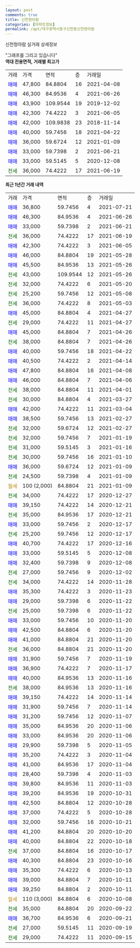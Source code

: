 ```yaml
---
layout: post
comments: true
title: 신천청아람
categories: [아파트정보]
permalink: /apt/대구광역시동구신천동신천청아람
---
```


신천청아람 실거래 상세정보

<script type="text/javascript">
  google.charts.load('current', {'packages':['line', 'corechart']});
  google.charts.setOnLoadCallback(drawChart);

  function drawChart() {
    var data = new google.visualization.DataTable();
    data.addColumn('date', '거래일');
    data.addColumn('number', "매매");
    data.addColumn('number', "전세");
    data.addColumn('number', "전매");

    data.addRows([[new Date(Date.parse("2021-07-21")), 36800, null, null], [new Date(Date.parse("2021-06-26")), 46300, null, null], [new Date(Date.parse("2021-06-21")), 33000, null, null], [new Date(Date.parse("2021-06-19")), null, 36000, null], [new Date(Date.parse("2021-06-05")), 42300, null, null], [new Date(Date.parse("2021-05-28")), 46000, null, null], [new Date(Date.parse("2021-05-26")), 45500, null, null], [new Date(Date.parse("2021-05-26")), null, 43000, null], [new Date(Date.parse("2021-05-20")), null, 32000, null], [new Date(Date.parse("2021-05-08")), null, 25200, null], [new Date(Date.parse("2021-05-03")), null, 36000, null], [new Date(Date.parse("2021-04-27")), 45000, null, null], [new Date(Date.parse("2021-04-27")), null, 29000, null], [new Date(Date.parse("2021-04-26")), 45000, null, null], [new Date(Date.parse("2021-04-26")), null, 38000, null], [new Date(Date.parse("2021-04-22")), 40000, null, null], [new Date(Date.parse("2021-04-14")), 40500, null, null], [new Date(Date.parse("2021-04-08")), 47800, null, null], [new Date(Date.parse("2021-04-06")), 46000, null, null], [new Date(Date.parse("2021-04-01")), null, 38000, null], [new Date(Date.parse("2021-03-27")), null, 30000, null], [new Date(Date.parse("2021-03-04")), 42000, null, null], [new Date(Date.parse("2021-02-27")), 38500, null, null], [new Date(Date.parse("2021-02-27")), null, 32000, null], [new Date(Date.parse("2021-01-19")), null, 32000, null], [new Date(Date.parse("2021-01-16")), null, 31000, null], [new Date(Date.parse("2021-01-10")), null, 30000, null], [new Date(Date.parse("2021-01-09")), 36000, null, null], [new Date(Date.parse("2021-01-09")), null, 24500, null], [new Date(Date.parse("2021-01-09")), null, null, null], [new Date(Date.parse("2020-12-27")), null, 34000, null], [new Date(Date.parse("2020-12-21")), 39150, null, null], [new Date(Date.parse("2020-12-21")), null, 35000, null], [new Date(Date.parse("2020-12-17")), 33000, null, null], [new Date(Date.parse("2020-12-17")), null, 25200, null], [new Date(Date.parse("2020-12-16")), 40700, null, null], [new Date(Date.parse("2020-12-08")), 33000, null, null], [new Date(Date.parse("2020-12-08")), 32400, null, null], [new Date(Date.parse("2020-12-02")), null, 27000, null], [new Date(Date.parse("2020-11-28")), null, 34000, null], [new Date(Date.parse("2020-11-23")), 35300, null, null], [new Date(Date.parse("2020-11-22")), 29000, null, null], [new Date(Date.parse("2020-11-22")), null, 25000, null], [new Date(Date.parse("2020-11-20")), 33000, null, null], [new Date(Date.parse("2020-11-20")), 42500, null, null], [new Date(Date.parse("2020-11-20")), 41000, null, null], [new Date(Date.parse("2020-11-20")), null, 36000, null], [new Date(Date.parse("2020-11-19")), 31900, null, null], [new Date(Date.parse("2020-11-17")), 36900, null, null], [new Date(Date.parse("2020-11-16")), 40000, null, null], [new Date(Date.parse("2020-11-16")), null, 38000, null], [new Date(Date.parse("2020-11-14")), 39150, null, null], [new Date(Date.parse("2020-11-14")), 31900, null, null], [new Date(Date.parse("2020-11-07")), 31200, null, null], [new Date(Date.parse("2020-11-06")), 35000, null, null], [new Date(Date.parse("2020-11-06")), 33000, null, null], [new Date(Date.parse("2020-11-05")), 29900, null, null], [new Date(Date.parse("2020-11-04")), 35200, null, null], [new Date(Date.parse("2020-11-04")), 41000, null, null], [new Date(Date.parse("2020-11-03")), 28400, null, null], [new Date(Date.parse("2020-11-03")), 39800, null, null], [new Date(Date.parse("2020-10-31")), 39200, null, null], [new Date(Date.parse("2020-10-28")), 42500, null, null], [new Date(Date.parse("2020-10-28")), 37000, null, null], [new Date(Date.parse("2020-10-21")), 32000, null, null], [new Date(Date.parse("2020-10-20")), 41200, null, null], [new Date(Date.parse("2020-10-18")), 40000, null, null], [new Date(Date.parse("2020-10-17")), null, 37000, null], [new Date(Date.parse("2020-10-16")), 40300, null, null], [new Date(Date.parse("2020-10-13")), 35300, null, null], [new Date(Date.parse("2020-10-11")), 39000, null, null], [new Date(Date.parse("2020-10-11")), 39250, null, null], [new Date(Date.parse("2020-10-08")), null, null, null], [new Date(Date.parse("2020-09-22")), null, 35000, null], [new Date(Date.parse("2020-09-21")), 36700, null, null], [new Date(Date.parse("2020-09-19")), null, 27000, null], [new Date(Date.parse("2020-09-15")), null, 29000, null]]);

    var options = {
      hAxis: {
        format: 'yyyy/MM/dd'
      },    
      lineWidth: 0,
      pointsVisible: true,    
      title: '최근 1년간 유형별 실거래가 분포',
      legend: { position: 'bottom' }
    };

    var formatter = new google.visualization.NumberFormat({pattern:'###,###'} );
    formatter.format(data, 1);
    formatter.format(data, 2);
    
    setTimeout(function() {
        var chart = new google.visualization.LineChart(document.getElementById('columnchart_material'));
        chart.draw(data, (options));
        document.getElementById('loading').style.display = 'none';
    }, 200);
  }
</script>


<div id="loading" style="z-index:20; display: block; margin-left: 0px">"그래프를 그리고 있습니다"</div>
<div id="columnchart_material" style="width: 95%; margin-left: 0px; display: block"></div>
<!-- contents start -->
<b>역대 전용면적, 거래별 최고가</b>
<table class="sortable">
    <tr>
      <td>거래</td>
      <td>가격</td>
      <td>면적</td>
      <td>층</td>
      <td>거래일</td>
    </tr>
        <tr>
          <td><a style="color: blue">매매</a></td>
          <td>47,800</td>
          <td>84.8804</td>
          <td>16</td>
          <td>2021-04-08</td>
        </tr>            <tr>
          <td><a style="color: blue">매매</a></td>
          <td>46,300</td>
          <td>84.9536</td>
          <td>4</td>
          <td>2021-06-26</td>
        </tr>            <tr>
          <td><a style="color: blue">매매</a></td>
          <td>43,900</td>
          <td>109.9544</td>
          <td>19</td>
          <td>2019-12-02</td>
        </tr>            <tr>
          <td><a style="color: blue">매매</a></td>
          <td>42,300</td>
          <td>74.4222</td>
          <td>3</td>
          <td>2021-06-05</td>
        </tr>            <tr>
          <td><a style="color: blue">매매</a></td>
          <td>42,000</td>
          <td>109.9838</td>
          <td>23</td>
          <td>2018-11-14</td>
        </tr>            <tr>
          <td><a style="color: blue">매매</a></td>
          <td>40,000</td>
          <td>59.7456</td>
          <td>18</td>
          <td>2021-04-22</td>
        </tr>            <tr>
          <td><a style="color: blue">매매</a></td>
          <td>36,000</td>
          <td>59.6724</td>
          <td>12</td>
          <td>2021-01-09</td>
        </tr>            <tr>
          <td><a style="color: blue">매매</a></td>
          <td>33,000</td>
          <td>59.7398</td>
          <td>2</td>
          <td>2021-06-21</td>
        </tr>            <tr>
          <td><a style="color: blue">매매</a></td>
          <td>33,000</td>
          <td>59.5145</td>
          <td>5</td>
          <td>2020-12-08</td>
        </tr>        
        <tr>
              <td><a style="color: darkgreen">전세</a></td>
              <td>36,000</td>
              <td>74.4222</td>
              <td>17</td>
              <td>2021-06-19</td>
            </tr>        
    
</table>

<b>최근 1년간 거래 내역</b>

<table class="sortable">
    <tr>
      <td>거래</td>
      <td>가격</td>
      <td>면적</td>
      <td>층</td>
      <td>거래일</td>
    </tr>
    <tr>
      <td><a style="color: blue">매매</a></td>
      <td>36,800</td>
      <td>59.7456</td>
      <td>4</td>
      <td>2021-07-21</td>
    </tr>          <tr>
      <td><a style="color: blue">매매</a></td>
      <td>46,300</td>
      <td>84.9536</td>
      <td>4</td>
      <td>2021-06-26</td>
    </tr>          <tr>
      <td><a style="color: blue">매매</a></td>
      <td>33,000</td>
      <td>59.7398</td>
      <td>2</td>
      <td>2021-06-21</td>
    </tr>          <tr>
      <td><a style="color: darkgreen">전세</a></td>
      <td>36,000</td>
      <td>74.4222</td>
      <td>17</td>
      <td>2021-06-19</td>
    </tr>          <tr>
      <td><a style="color: blue">매매</a></td>
      <td>42,300</td>
      <td>74.4222</td>
      <td>3</td>
      <td>2021-06-05</td>
    </tr>          <tr>
      <td><a style="color: blue">매매</a></td>
      <td>46,000</td>
      <td>84.8804</td>
      <td>19</td>
      <td>2021-05-28</td>
    </tr>          <tr>
      <td><a style="color: blue">매매</a></td>
      <td>45,500</td>
      <td>84.9536</td>
      <td>13</td>
      <td>2021-05-26</td>
    </tr>          <tr>
      <td><a style="color: darkgreen">전세</a></td>
      <td>43,000</td>
      <td>109.9544</td>
      <td>12</td>
      <td>2021-05-26</td>
    </tr>          <tr>
      <td><a style="color: darkgreen">전세</a></td>
      <td>32,000</td>
      <td>74.4222</td>
      <td>6</td>
      <td>2021-05-20</td>
    </tr>          <tr>
      <td><a style="color: darkgreen">전세</a></td>
      <td>25,200</td>
      <td>59.7456</td>
      <td>12</td>
      <td>2021-05-08</td>
    </tr>          <tr>
      <td><a style="color: darkgreen">전세</a></td>
      <td>36,000</td>
      <td>74.4222</td>
      <td>8</td>
      <td>2021-05-03</td>
    </tr>          <tr>
      <td><a style="color: blue">매매</a></td>
      <td>45,000</td>
      <td>84.8804</td>
      <td>4</td>
      <td>2021-04-27</td>
    </tr>          <tr>
      <td><a style="color: darkgreen">전세</a></td>
      <td>29,000</td>
      <td>74.4222</td>
      <td>11</td>
      <td>2021-04-27</td>
    </tr>          <tr>
      <td><a style="color: blue">매매</a></td>
      <td>45,000</td>
      <td>84.8804</td>
      <td>7</td>
      <td>2021-04-26</td>
    </tr>          <tr>
      <td><a style="color: darkgreen">전세</a></td>
      <td>38,000</td>
      <td>84.8804</td>
      <td>7</td>
      <td>2021-04-26</td>
    </tr>          <tr>
      <td><a style="color: blue">매매</a></td>
      <td>40,000</td>
      <td>59.7456</td>
      <td>18</td>
      <td>2021-04-22</td>
    </tr>          <tr>
      <td><a style="color: blue">매매</a></td>
      <td>40,500</td>
      <td>74.4222</td>
      <td>2</td>
      <td>2021-04-14</td>
    </tr>          <tr>
      <td><a style="color: blue">매매</a></td>
      <td>47,800</td>
      <td>84.8804</td>
      <td>16</td>
      <td>2021-04-08</td>
    </tr>          <tr>
      <td><a style="color: blue">매매</a></td>
      <td>46,000</td>
      <td>84.8804</td>
      <td>7</td>
      <td>2021-04-06</td>
    </tr>          <tr>
      <td><a style="color: darkgreen">전세</a></td>
      <td>38,000</td>
      <td>84.8804</td>
      <td>11</td>
      <td>2021-04-01</td>
    </tr>          <tr>
      <td><a style="color: darkgreen">전세</a></td>
      <td>30,000</td>
      <td>84.8804</td>
      <td>4</td>
      <td>2021-03-27</td>
    </tr>          <tr>
      <td><a style="color: blue">매매</a></td>
      <td>42,000</td>
      <td>74.4222</td>
      <td>11</td>
      <td>2021-03-04</td>
    </tr>          <tr>
      <td><a style="color: blue">매매</a></td>
      <td>38,500</td>
      <td>59.7456</td>
      <td>13</td>
      <td>2021-02-27</td>
    </tr>          <tr>
      <td><a style="color: darkgreen">전세</a></td>
      <td>32,000</td>
      <td>59.6724</td>
      <td>12</td>
      <td>2021-02-27</td>
    </tr>          <tr>
      <td><a style="color: darkgreen">전세</a></td>
      <td>32,000</td>
      <td>59.7456</td>
      <td>7</td>
      <td>2021-01-19</td>
    </tr>          <tr>
      <td><a style="color: darkgreen">전세</a></td>
      <td>31,000</td>
      <td>59.5145</td>
      <td>3</td>
      <td>2021-01-16</td>
    </tr>          <tr>
      <td><a style="color: darkgreen">전세</a></td>
      <td>30,000</td>
      <td>59.7456</td>
      <td>16</td>
      <td>2021-01-10</td>
    </tr>          <tr>
      <td><a style="color: blue">매매</a></td>
      <td>36,000</td>
      <td>59.6724</td>
      <td>12</td>
      <td>2021-01-09</td>
    </tr>          <tr>
      <td><a style="color: darkgreen">전세</a></td>
      <td>24,500</td>
      <td>59.7398</td>
      <td>4</td>
      <td>2021-01-09</td>
    </tr>          <tr>
      <td><a style="color: darkgoldenrod">월세</a></td>
      <td>100 (2,000)</td>
      <td>84.8804</td>
      <td>21</td>
      <td>2021-01-09</td>
    </tr>          <tr>
      <td><a style="color: darkgreen">전세</a></td>
      <td>34,000</td>
      <td>74.4222</td>
      <td>17</td>
      <td>2020-12-27</td>
    </tr>          <tr>
      <td><a style="color: blue">매매</a></td>
      <td>39,150</td>
      <td>74.4222</td>
      <td>14</td>
      <td>2020-12-21</td>
    </tr>          <tr>
      <td><a style="color: darkgreen">전세</a></td>
      <td>35,000</td>
      <td>84.9536</td>
      <td>17</td>
      <td>2020-12-21</td>
    </tr>          <tr>
      <td><a style="color: blue">매매</a></td>
      <td>33,000</td>
      <td>59.7456</td>
      <td>2</td>
      <td>2020-12-17</td>
    </tr>          <tr>
      <td><a style="color: darkgreen">전세</a></td>
      <td>25,200</td>
      <td>59.7456</td>
      <td>12</td>
      <td>2020-12-17</td>
    </tr>          <tr>
      <td><a style="color: blue">매매</a></td>
      <td>40,700</td>
      <td>74.4222</td>
      <td>17</td>
      <td>2020-12-16</td>
    </tr>          <tr>
      <td><a style="color: blue">매매</a></td>
      <td>33,000</td>
      <td>59.5145</td>
      <td>5</td>
      <td>2020-12-08</td>
    </tr>          <tr>
      <td><a style="color: blue">매매</a></td>
      <td>32,400</td>
      <td>59.7398</td>
      <td>9</td>
      <td>2020-12-08</td>
    </tr>          <tr>
      <td><a style="color: darkgreen">전세</a></td>
      <td>27,000</td>
      <td>59.7456</td>
      <td>9</td>
      <td>2020-12-02</td>
    </tr>          <tr>
      <td><a style="color: darkgreen">전세</a></td>
      <td>34,000</td>
      <td>74.4222</td>
      <td>14</td>
      <td>2020-11-28</td>
    </tr>          <tr>
      <td><a style="color: blue">매매</a></td>
      <td>35,300</td>
      <td>74.4222</td>
      <td>3</td>
      <td>2020-11-23</td>
    </tr>          <tr>
      <td><a style="color: blue">매매</a></td>
      <td>29,000</td>
      <td>59.7398</td>
      <td>6</td>
      <td>2020-11-22</td>
    </tr>          <tr>
      <td><a style="color: darkgreen">전세</a></td>
      <td>25,000</td>
      <td>59.7398</td>
      <td>6</td>
      <td>2020-11-22</td>
    </tr>          <tr>
      <td><a style="color: blue">매매</a></td>
      <td>33,000</td>
      <td>59.7456</td>
      <td>10</td>
      <td>2020-11-20</td>
    </tr>          <tr>
      <td><a style="color: blue">매매</a></td>
      <td>42,500</td>
      <td>84.8804</td>
      <td>6</td>
      <td>2020-11-20</td>
    </tr>          <tr>
      <td><a style="color: blue">매매</a></td>
      <td>41,000</td>
      <td>84.8804</td>
      <td>21</td>
      <td>2020-11-20</td>
    </tr>          <tr>
      <td><a style="color: darkgreen">전세</a></td>
      <td>36,000</td>
      <td>84.8804</td>
      <td>21</td>
      <td>2020-11-20</td>
    </tr>          <tr>
      <td><a style="color: blue">매매</a></td>
      <td>31,900</td>
      <td>59.7456</td>
      <td>7</td>
      <td>2020-11-19</td>
    </tr>          <tr>
      <td><a style="color: blue">매매</a></td>
      <td>36,900</td>
      <td>74.4222</td>
      <td>7</td>
      <td>2020-11-17</td>
    </tr>          <tr>
      <td><a style="color: blue">매매</a></td>
      <td>40,000</td>
      <td>84.9536</td>
      <td>13</td>
      <td>2020-11-16</td>
    </tr>          <tr>
      <td><a style="color: darkgreen">전세</a></td>
      <td>38,000</td>
      <td>84.9536</td>
      <td>13</td>
      <td>2020-11-16</td>
    </tr>          <tr>
      <td><a style="color: blue">매매</a></td>
      <td>39,150</td>
      <td>74.4222</td>
      <td>14</td>
      <td>2020-11-14</td>
    </tr>          <tr>
      <td><a style="color: blue">매매</a></td>
      <td>31,900</td>
      <td>59.7456</td>
      <td>7</td>
      <td>2020-11-14</td>
    </tr>          <tr>
      <td><a style="color: blue">매매</a></td>
      <td>31,200</td>
      <td>59.7456</td>
      <td>12</td>
      <td>2020-11-07</td>
    </tr>          <tr>
      <td><a style="color: blue">매매</a></td>
      <td>35,000</td>
      <td>84.9536</td>
      <td>20</td>
      <td>2020-11-06</td>
    </tr>          <tr>
      <td><a style="color: blue">매매</a></td>
      <td>33,000</td>
      <td>84.9536</td>
      <td>20</td>
      <td>2020-11-06</td>
    </tr>          <tr>
      <td><a style="color: blue">매매</a></td>
      <td>29,900</td>
      <td>59.7398</td>
      <td>5</td>
      <td>2020-11-05</td>
    </tr>          <tr>
      <td><a style="color: blue">매매</a></td>
      <td>35,200</td>
      <td>74.4222</td>
      <td>3</td>
      <td>2020-11-04</td>
    </tr>          <tr>
      <td><a style="color: blue">매매</a></td>
      <td>41,000</td>
      <td>84.9536</td>
      <td>17</td>
      <td>2020-11-04</td>
    </tr>          <tr>
      <td><a style="color: blue">매매</a></td>
      <td>28,400</td>
      <td>59.7398</td>
      <td>4</td>
      <td>2020-11-03</td>
    </tr>          <tr>
      <td><a style="color: blue">매매</a></td>
      <td>39,800</td>
      <td>84.9536</td>
      <td>11</td>
      <td>2020-11-03</td>
    </tr>          <tr>
      <td><a style="color: blue">매매</a></td>
      <td>39,200</td>
      <td>84.9536</td>
      <td>19</td>
      <td>2020-10-31</td>
    </tr>          <tr>
      <td><a style="color: blue">매매</a></td>
      <td>42,500</td>
      <td>84.8804</td>
      <td>12</td>
      <td>2020-10-28</td>
    </tr>          <tr>
      <td><a style="color: blue">매매</a></td>
      <td>37,000</td>
      <td>74.4222</td>
      <td>5</td>
      <td>2020-10-28</td>
    </tr>          <tr>
      <td><a style="color: blue">매매</a></td>
      <td>32,000</td>
      <td>59.7456</td>
      <td>16</td>
      <td>2020-10-21</td>
    </tr>          <tr>
      <td><a style="color: blue">매매</a></td>
      <td>41,200</td>
      <td>84.8804</td>
      <td>20</td>
      <td>2020-10-20</td>
    </tr>          <tr>
      <td><a style="color: blue">매매</a></td>
      <td>40,000</td>
      <td>84.8804</td>
      <td>22</td>
      <td>2020-10-18</td>
    </tr>          <tr>
      <td><a style="color: darkgreen">전세</a></td>
      <td>37,000</td>
      <td>84.8804</td>
      <td>16</td>
      <td>2020-10-17</td>
    </tr>          <tr>
      <td><a style="color: blue">매매</a></td>
      <td>40,300</td>
      <td>84.8804</td>
      <td>23</td>
      <td>2020-10-16</td>
    </tr>          <tr>
      <td><a style="color: blue">매매</a></td>
      <td>35,300</td>
      <td>74.4222</td>
      <td>6</td>
      <td>2020-10-13</td>
    </tr>          <tr>
      <td><a style="color: blue">매매</a></td>
      <td>39,000</td>
      <td>84.8804</td>
      <td>7</td>
      <td>2020-10-11</td>
    </tr>          <tr>
      <td><a style="color: blue">매매</a></td>
      <td>39,250</td>
      <td>84.8804</td>
      <td>2</td>
      <td>2020-10-11</td>
    </tr>          <tr>
      <td><a style="color: darkgoldenrod">월세</a></td>
      <td>110 (3,000)</td>
      <td>84.8804</td>
      <td>6</td>
      <td>2020-10-08</td>
    </tr>          <tr>
      <td><a style="color: darkgreen">전세</a></td>
      <td>35,000</td>
      <td>84.8804</td>
      <td>20</td>
      <td>2020-09-22</td>
    </tr>          <tr>
      <td><a style="color: blue">매매</a></td>
      <td>36,700</td>
      <td>84.9536</td>
      <td>6</td>
      <td>2020-09-21</td>
    </tr>          <tr>
      <td><a style="color: darkgreen">전세</a></td>
      <td>27,000</td>
      <td>59.5145</td>
      <td>11</td>
      <td>2020-09-19</td>
    </tr>          <tr>
      <td><a style="color: darkgreen">전세</a></td>
      <td>29,000</td>
      <td>74.4222</td>
      <td>11</td>
      <td>2020-09-15</td>
    </tr>      </table>
<!-- contents end -->    

